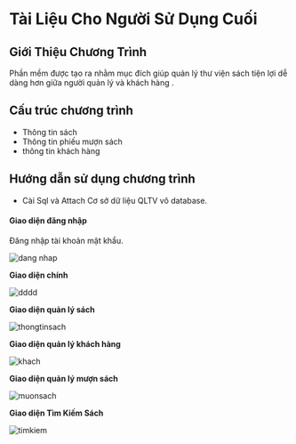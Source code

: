 # Tài Liệu Cho Người Sử Dụng Cuối
## Giới Thiệu Chương Trình
Phần mềm được tạo ra nhằm mục đích giúp quản lý thư viện sách tiện lợi dễ dàng hơn giữa người quản lý và khách hàng .
## Cấu trúc chương trình

- Thông tin sách
- Thông tin phiếu mượn sách
- thông tin khách hàng


## Hướng dẫn sử dụng chương trình
- Cài Sql và Attach Cơ sở dữ liệu QLTV vô database.

#### Giao diện đăng nhập

Đăng nhập tài khoản mật khẩu.

![dang nhap](https://user-images.githubusercontent.com/27818800/28241703-9b87de2e-69c3-11e7-9955-40bbc17544a1.png)

**Giao diện chính**

![dddd](https://user-images.githubusercontent.com/27818800/28241722-e57588c4-69c3-11e7-844e-4f6e53b1d648.png)

**Giao diện quản lý sách**




![thongtinsach](https://user-images.githubusercontent.com/27818800/28241746-5b5f77f2-69c4-11e7-9913-6bc196ecdbeb.png)

**Giao diện quản lý khách hàng**

![khach](https://user-images.githubusercontent.com/27818800/28241760-da5ead70-69c4-11e7-94e4-8d416f247542.png)


**Giao diện quản lý mượn sách**


![muonsach](https://user-images.githubusercontent.com/27818800/28241767-0301480a-69c5-11e7-91f4-18d51c505160.png)


**Giao diện Tìm Kiếm Sách**


![timkiem](https://user-images.githubusercontent.com/27818800/28241788-75580092-69c5-11e7-80a4-4a7aa7981a24.png)
  
